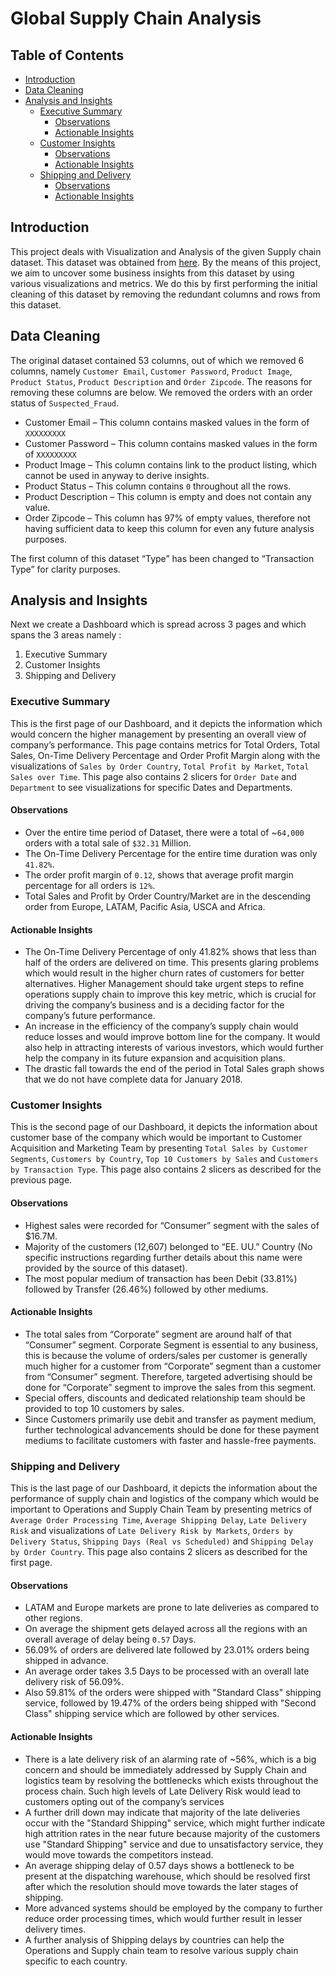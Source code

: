 # Global Supply Chain Analysis

## Table of Contents

- [Introduction](#introduction)
- [Data Cleaning](#data-cleaning)
- [Analysis and Insights](#analysis-and-insights)
  - [Executive Summary](#executive-summary)
    - [Observations](#observations)
    - [Actionable Insights](#actionable-insights)
  - [Customer Insights](#customer-insights)
    - [Observations](#observations-1)
    - [Actionable Insights](#actionable-insights-1)
  - [Shipping and Delivery](#shipping-and-delivery)
    - [Observations](#observations-2)
    - [Actionable Insights](#actionable-insights-2)

## Introduction
This project deals with Visualization and Analysis of the given Supply chain dataset. This dataset was obtained from [here](https://data.mendeley.com/datasets/8gx2fvg2k6/5/files/29dc7b05-dda6-4834-8354-5b5cc44430df). By the means of this project, we aim to uncover some business insights from this dataset by using various visualizations and metrics. We do this by first performing the initial cleaning of this dataset by removing the redundant columns and rows from this dataset.

## Data Cleaning
The original dataset contained 53 columns, out of which we removed 6 columns, namely `Customer Email`, `Customer Password`, `Product Image`, `Product Status`, `Product Description` and `Order Zipcode`. The reasons for removing these columns are below. We removed the orders with an order status of `Suspected_Fraud`.
- Customer Email – This column contains masked values in the form of `XXXXXXXXX`
- Customer Password – This column contains masked values in the form of `XXXXXXXXX`
- Product Image – This column contains link to the product listing, which cannot be used in anyway to derive insights.
- Product Status – This column contains `0` throughout all the rows.
- Product Description – This column is empty and does not contain any value. 
- Order Zipcode – This column has 97% of empty values, therefore not having sufficient data to keep this column for even any future analysis purposes.

The first column of this dataset “Type” has been changed to “Transaction Type” for clarity purposes. 

## Analysis and Insights
Next we create a Dashboard which is spread across 3 pages and which spans the 3 areas namely :  
1.	Executive Summary 
2.	Customer Insights
3.	Shipping and Delivery

### Executive Summary
This is the first page of our Dashboard, and it depicts the information which would concern the higher management by presenting an overall view of company’s performance. This page contains metrics for Total Orders, Total Sales, On-Time Delivery Percentage and Order Profit Margin along with the visualizations of `Sales by Order Country`, `Total Profit by Market`, `Total Sales over Time`. This page also contains 2 slicers for `Order Date` and `Department` to see visualizations for specific Dates and Departments.

#### Observations 
- Over the entire time period of Dataset, there were a total of ~`64,000` orders with a total sale of `$32.31` Million.
- The On-Time Delivery Percentage for the entire time duration was only `41.82%`.
- The order profit margin of `0.12`, shows that average profit margin percentage for all orders is `12%`.
- Total Sales and Profit by Order Country/Market are in the descending order from Europe, LATAM, Pacific Asia, USCA and Africa. 

#### Actionable Insights
- The On-Time Delivery Percentage of only 41.82% shows that less than half of the orders are delivered on time. This presents glaring problems which would result in the higher churn rates of customers for better alternatives. Higher Management should take urgent steps to refine operations supply chain to improve this key metric, which is crucial for driving the company’s business and is a deciding factor for the company’s future performance.
- An increase in the efficiency of the company’s supply chain would reduce losses and would improve bottom line for the company. It would also help in attracting interests of various investors, which would further help the company in its future expansion and acquisition plans.  
- The drastic fall towards the end of the period in Total Sales graph shows that we do not have complete data for January 2018.

### Customer Insights
This is the second page of our Dashboard, it depicts the information about customer base of the company which would be important to Customer Acquisition and Marketing Team by presenting `Total Sales by Customer Segments`, `Customers by Country`, `Top 10 Customers by Sales` and `Customers by Transaction Type`. This page also contains 2 slicers as described for the previous page. 

#### Observations
- Highest sales were recorded for “Consumer” segment with the sales of $16.7M.
- Majority of the customers (12,607) belonged to “EE. UU.” Country (No specific instructions regarding further details about this name were provided by the source of this dataset).
- The most popular medium of transaction has been Debit (33.81%) followed by Transfer (26.46%) followed by other mediums.

#### Actionable Insights
- The total sales from “Corporate” segment are around half of that “Consumer” segment. Corporate Segment is essential to any business, this is because the volume of orders/sales per customer is generally much higher for a customer from “Corporate” segment than a customer from “Consumer” segment. Therefore, targeted advertising should be done for “Corporate” segment to improve the sales from this segment.
- Special offers, discounts and dedicated relationship team should be provided to top 10 customers by sales. 
- Since Customers primarily use debit and transfer as payment medium, further technological advancements should be done for these payment mediums to facilitate customers with faster and hassle-free payments. 

### Shipping and Delivery
This is the last page of our Dashboard, it depicts the information about the performance of supply chain and logistics of the company which would be important to Operations and Supply Chain Team by presenting metrics of `Average Order Processing Time`, `Average Shipping Delay`, `Late Delivery Risk` and visualizations of `Late Delivery Risk by Markets`, `Orders by Delivery Status`, `Shipping Days (Real vs Scheduled)` and `Shipping Delay by Order Country`. This page also contains 2 slicers as described for the first page. 

#### Observations
- LATAM and Europe markets are prone to late deliveries as compared to other regions.
- On average the shipment gets delayed across all the regions with an overall average of delay being `0.57` Days.
- 56.09% of orders are delivered late followed by 23.01% orders being shipped in advance.
- An average order takes 3.5 Days to be processed with an overall late delivery risk of 56.09%.
- Also 59.81% of the orders were shipped with "Standard Class" shipping service, followed by 19.47% of the orders being shipped with "Second Class" shipping service which are followed by other services. 

#### Actionable Insights
- There is a late delivery risk of an alarming rate of ~56%, which is a big concern and should be immediately addressed by Supply Chain and logistics team by resolving the bottlenecks which exists throughout the process chain. Such high levels of Late Delivery Risk would lead to customers opting out of the company’s services
- A further drill down may indicate that majority of the late deliveries occur with the "Standard Shipping" service, which might further indicate high attrition rates in the near future because majority of the customers use "Standard Shipping" service and due to unsatisfactory service, they would move towards the competitors instead.
- An average shipping delay of 0.57 days shows a bottleneck to be present at the dispatching warehouse, which should be resolved first after which the resolution should move towards the later stages of shipping.
- More advanced systems should be employed by the company to further reduce order processing times, which would further result in lesser delivery times.
- A further analysis of Shipping delays by countries can help the Operations and Supply chain team to resolve various supply chain specific to each country.
